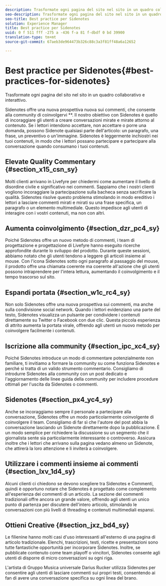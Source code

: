 ```yaml
---
description: Trasformate ogni pagina del sito nel sito in un quadro collaborativo e interattivo.
seo-description: Trasformate ogni pagina del sito nel sito in un quadro collaborativo e interattivo.
seo-title: Best practice per Sidenotes
solution: Experience Manager
title: Best practice per Sidenotes
uuid: 0 f 511 fff -275 a -436 f-a 81 f-dbdf 0 bd 39900
translation-type: tm+mt
source-git-commit: 67aeb3de964473b326c88c3a3f81ff48a6a12652

---
```



# Best practice per Sidenotes{#best-practices-for-sidenotes}

Trasformate ogni pagina del sito nel sito in un quadro collaborativo e interattivo.

Sidenotes offre una nuova prospettiva nuova sui commenti, che consente alla community di coinvolgervi **. Il nostro obiettivo con Sidenotes è quello di incoraggiare gli utenti a creare conversazioni mirate e mirate attorno al contenuto. Se i lettori intendono accettare, non accettare o porre una domanda, possono Sidenote qualsiasi parte dell&#39;articolo: un paragrafo, una frase, un preventivo o un&#39;immagine. Sidenotes è leggermente inchiostri nei tuoi contenuti, in modo che i lettori possano partecipare e partecipare alla conversazione quando consumano i tuoi contenuti.

## Elevate Quality Commentary {#section_x15_csn_sy}

Molti clienti arrivano in Livefyre per chiedermi come aumentare il livello di disordine civile e significativo nei commenti. Sappiamo che i nostri clienti vogliono incoraggiare la partecipazione sulla bacheca senza sacrificare la qualità. Sidenotes risolve questo problema stimolando in modo ereditivo i lettori a lasciare commenti mirati e mirati su una frase specifica, un paragrafo o un elemento multimediale. Questo impedisce agli utenti di interagire con i vostri contenuti, ma non con altri.

## Aumenta coinvolgimento {#section_dzr_pc4_sy}

Poiché Sidenotes offre un nuovo metodo di commenti, i team di progettazione e progettazione di Livefyre hanno eseguito ricerche approfondite durante lo sviluppo del prodotto. Durante queste sessioni, abbiamo notato che gli utenti tendono a leggere gli articoli insieme al mouse. Con l&#39;icona Sidenotes sotto ogni paragrafo al passaggio del mouse, il prodotto offre una chiamata coerente ma coerente all&#39;azione che gli utenti possono intraprendere per l&#39;intera lettura, aumentando il coinvolgimento e il tempo trascorso sul sito.

## Espandi portata {#section_w1c_rc4_sy}

Non solo Sidenotes offre una nuova prospettiva sui commenti, ma anche sulla condivisione social network. Quando i lettori evidenziano una parte del testo, Sidenotes visualizza un pulsante per condividere i contenuti direttamente su Twitter o Facebook con due clic. Questa piccola esperienza di attrito aumenta la portata virale, offrendo agli utenti un nuovo metodo per coinvolgere facilmente i contenuti.

## Iscrizione alla community {#section_ipc_xc4_sy}

Poiché Sidenotes introduce un modo di commentare potenzialmente non familiare, ti invitiamo a formare la community su come funziona Sidenotes e perché si tratta di un valido strumento commentario. Consigliamo di introdurre Sidenotes alla community con un post dedicato e l&#39;aggiornamento delle linee guida della community per includere procedure ottimali per l&#39;uscita da Sidenotes o commenti.

## Sidenotes {#section_px4_yc4_sy}

Anche se incoraggiamo sempre il personale a partecipare alla conversazione, Sidenotes offre un modo particolarmente coinvolgente di coinvolgere il team. Consigliamo di far sì che l&#39;autore del post abbia la conversazione lasciando un Sidenote direttamente dopo la pubblicazione. È un modo semplice per richiedere la discussione su un segmento che il giornalista sente sia particolarmente interessante o controverso. Assicura inoltre che i lettori che arrivano sulla pagina vedano almeno un Sidenote, che attirerà la loro attenzione e li inviterà a coinvolgere.

## Utilizzare i commenti insieme ai commenti {#section_lxv_1d4_sy}

Alcuni clienti ci chiedono se devono scegliere tra Sidenotes e Commenti, quindi è opportuno notare che Sidenotes è progettato come complemento all&#39;esperienza dei commenti di un articolo. La sezione dei commenti tradizionali offre ancora un grande valore, offrendo agli utenti un unico punto di partenza per discutere dell&#39;intero articolo, stimolando le conversazioni con più livelli di threading e contenuti multimediali espansi.

## Ottieni Creative {#section_jxz_bd4_sy}

Le filienine hanno molti casi d&#39;uso interessanti all&#39;esterno di una pagina di articolo tradizionale. Elenchi, trascrizioni, testi, ricette e presentazioni sono tutte fantastiche opportunità per incorporare Sidenotes. Inoltre, se pubblicate contenuto come team playoff o vincitori, Sidenotes consente agli utenti di disporre di micro conversazioni su ogni riga.

L&#39;artista di Gruppo Musica universale Darius Rucker utilizza Sidenotes per consentire agli utenti di lasciare commenti sui propri testi, consentendo ai fan di avere una conversazione specifica su ogni linea del brano.
